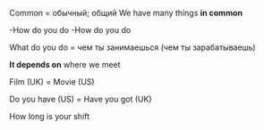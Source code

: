 
Common = обычный; общий
	We have many things **in common**

-How do you do
-How do you do

What do you do = чем ты занимаешься (чем ты зарабатываешь)

**It depends on** where we meet

Film (UK) = Movie (US)

Do you have (US) = Have you got (UK)

How long is your shift